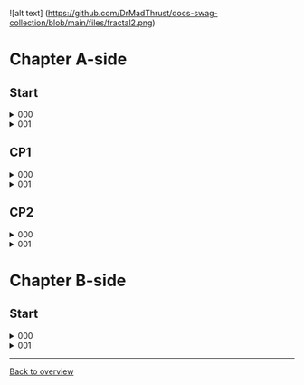 ![alt text] (https://github.com/DrMadThrust/docs-swag-collection/blob/main/files/fractal2.png)

# Chapter A-side

## Start

<details>
  <summary>000</summary>
  
  ![gif](https://github.com/DrMadThrust/docs-swag-collection/blob/main/vids/7A_4_e-06_00.webp)
  
  Description
</details>
<details>
  <summary>001</summary>
  
  ![gif]()
  
  Description
</details>

## CP1

<details>
  <summary>000</summary>
  
  ![gif]()
  
  Description
</details>
<details>
  <summary>001</summary>
  
  ![gif]()
  
  Description
</details>

## CP2

<details>
  <summary>000</summary>
  
  ![gif]()
  
  Description
</details>
<details>
  <summary>001</summary>
  
  ![gif]()
  
  Description
</details>

# Chapter B-side

## Start

<details>
  <summary>000</summary>
  
  ![gif]()
  
  Description
</details>
<details>
  <summary>001</summary>
  
  ![gif]()
  
  Description
</details>

---
[Back to overview](https://github.com/DrMadThrust/docs-swag-collection)
